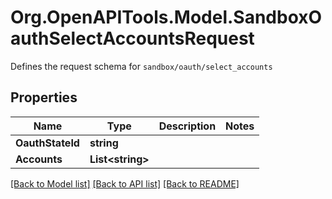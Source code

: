 # Org.OpenAPITools.Model.SandboxOauthSelectAccountsRequest
Defines the request schema for `sandbox/oauth/select_accounts`

## Properties

Name | Type | Description | Notes
------------ | ------------- | ------------- | -------------
**OauthStateId** | **string** |  | 
**Accounts** | **List&lt;string&gt;** |  | 

[[Back to Model list]](../README.md#documentation-for-models) [[Back to API list]](../README.md#documentation-for-api-endpoints) [[Back to README]](../README.md)

